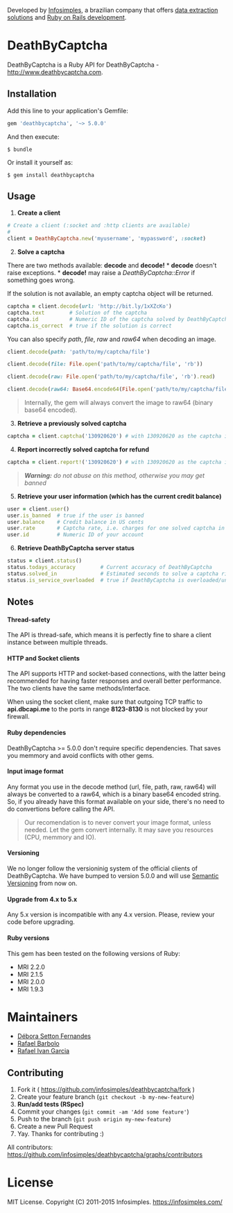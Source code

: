 Developed by [Infosimples](https://infosimples.com), a brazilian company that
offers [data extraction solutions](https://infosimples.com/en/data-engineering)
and [Ruby on Rails development](https://infosimples.com/en/software-development).


# DeathByCaptcha

DeathByCaptcha is a Ruby API for DeathByCaptcha - http://www.deathbycaptcha.com.


## Installation

Add this line to your application's Gemfile:

```ruby
gem 'deathbycaptcha', '~> 5.0.0'
```

And then execute:

    $ bundle

Or install it yourself as:

    $ gem install deathbycaptcha


## Usage

1. **Create a client**

  ```ruby
  # Create a client (:socket and :http clients are available)
  #
  client = DeathByCaptcha.new('myusername', 'mypassword', :socket)
  ```

2. **Solve a captcha**

  There are two methods available: **decode** and **decode!**
    * **decode** doesn't raise exceptions.
    * **decode!** may raise a *DeathByCaptcha::Error* if something goes wrong.

  If the solution is not available, an empty captcha object will be returned.

  ```ruby
  captcha = client.decode(url: 'http://bit.ly/1xXZcKo')
  captcha.text        # Solution of the captcha
  captcha.id          # Numeric ID of the captcha solved by DeathByCaptcha
  captcha.is_correct  # true if the solution is correct
  ```

  You can also specify *path*, *file*, *raw* and *raw64* when decoding an image.

  ```ruby
  client.decode(path: 'path/to/my/captcha/file')

  client.decode(file: File.open('path/to/my/captcha/file', 'rb'))

  client.decode(raw: File.open('path/to/my/captcha/file', 'rb').read)

  client.decode(raw64: Base64.encode64(File.open('path/to/my/captcha/file', 'rb').read))
  ```

  > Internally, the gem will always convert the image to raw64 (binary base64 encoded).

3. **Retrieve a previously solved captcha**

  ```ruby
  captcha = client.captcha('130920620') # with 130920620 as the captcha id
  ```

4. **Report incorrectly solved captcha for refund**

  ```ruby
  captcha = client.report!('130920620') # with 130920620 as the captcha id
  ```

  > ***Warning:*** *do not abuse on this method, otherwise you may get banned*

5. **Retrieve your user information (which has the current credit balance)**

  ```ruby
  user = client.user()
  user.is_banned  # true if the user is banned
  user.balance    # Credit balance in US cents
  user.rate       # Captcha rate, i.e. charges for one solved captcha in US cents
  user.id         # Numeric ID of your account
  ```

6. **Retrieve DeathByCaptcha server status**

  ```ruby
  status = client.status()
  status.todays_accuracy        # Current accuracy of DeathByCaptcha
  status.solved_in              # Estimated seconds to solve a captcha right now
  status.is_service_overloaded  # true if DeathByCaptcha is overloaded/unresponsive
  ```

## Notes

#### Thread-safety

The API is thread-safe, which means it is perfectly fine to share a client
instance between multiple threads.

#### HTTP and Socket clients

The API supports HTTP and socket-based connections, with the latter being
recommended for having faster responses and overall better performance. The two
clients have the same methods/interface.

When using the socket client, make sure that outgoing TCP traffic to
**api.dbcapi.me** to the ports in range **8123-8130** is not blocked by your
firewall.

#### Ruby dependencies

DeathByCaptcha >= 5.0.0 don't require specific dependencies. That saves you
memmory and avoid conflicts with other gems.

#### Input image format

Any format you use in the decode method (url, file, path, raw, raw64) will
always be converted to a raw64, which is a binary base64 encoded string. So, if
you already have this format available on your side, there's no need to do
convertions before calling the API.

> Our recomendation is to never convert your image format, unless needed. Let
> the gem convert internally. It may save you resources (CPU, memmory and IO).

#### Versioning

We no longer follow the versioninig system of the official clients of
DeathByCaptcha. We have bumped to version 5.0.0 and will use
[Semantic Versioning](http://semver.org/) from now on.

#### Upgrade from 4.x to 5.x

Any 5.x version is incompatible with any 4.x version. Please, review your code
before upgrading.

#### Ruby versions

This gem has been tested on the following versions of Ruby:

* MRI 2.2.0
* MRI 2.1.5
* MRI 2.0.0
* MRI 1.9.3

# Maintainers

* [Débora Setton Fernandes](http://github.com/deborasetton)
* [Rafael Barbolo](http://github.com/barbolo)
* [Rafael Ivan Garcia](http://github.com/rafaelivan)


## Contributing

1. Fork it ( https://github.com/infosimples/deathbycaptcha/fork )
2. Create your feature branch (`git checkout -b my-new-feature`)
3. **Run/add tests (RSpec)**
4. Commit your changes (`git commit -am 'Add some feature'`)
5. Push to the branch (`git push origin my-new-feature`)
6. Create a new Pull Request
7. Yay. Thanks for contributing :)

All contributors:
https://github.com/infosimples/deathbycaptcha/graphs/contributors


# License

MIT License. Copyright (C) 2011-2015 Infosimples. https://infosimples.com/
